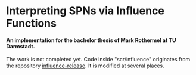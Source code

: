 # Interpreting SPNs via Influence Functions
#### An implementation for the bachelor thesis of Mark Rothermel at TU Darmstadt.
The work is not completed yet.
Code inside "scr/influence" originates from the repository [influence-release](https://github.com/kohpangwei/influence-release). It is modified at several places.
